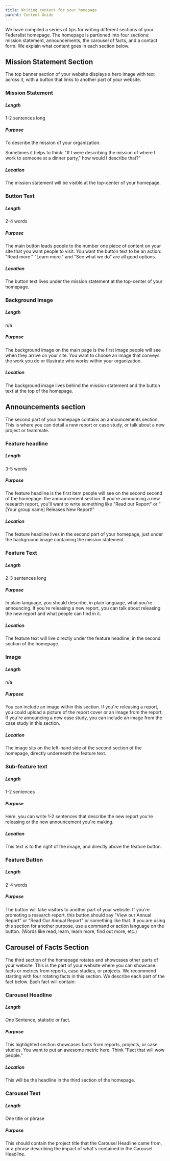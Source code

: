 ```yaml
---
title: Writing content for your homepage
parent: Content Guide
---
```


We have compiled a series of tips for writing different sections of your Federalist homepage. The homepage is partioned into four sections: mission statement, announcements, the carousel of facts, and a contact form. We explain what content goes in each section below.

## Mission Statement Section

The top banner section of your website displays a hero image with text across it, with a button that links to another part of your website.

### Mission Statement

##### Length

1-2 sentences long

##### Purpose

To describe the mission of your organization.

Sometimes it helps to think: "If I were describing the mission of where I work to someone at a dinner party," how would I describe that?"

##### Location

The mission statement will be visible at the top-center of your homepage.

### Button Text

##### Length

2-4 words

##### Purpose

The main button leads people to the number one piece of content on your site that you want people to visit. You want the button text to be an action: "Read more." "Learn more." and "See what we do" are all good options.

##### Location

The button text lives under the mission statement at the top-center of your homepage.

### Background Image

##### Length

n/a

##### Purpose

The background image on the main page is the first image people will see when they arrive on your site. You want to choose an image that conveys the work you do or illustrate who works within your organization.

##### Location

The background image lives behind the mission statement and the button text at the top of the homepage.

## Announcements section

The second part of your homepage contains an announcements section. This is where you can detail a new report or case study, or talk about a new project or teammate.

### Feature headline

##### Length

3-5 words

##### Purpose

The feature headline is the first item people will see on the second second of the homepage: the announcement section. If you're announcing a new research report, you'll want to write something like "Read our Report" or "[Your group name] Releases New Report!"

##### Location

The feature headline lives in the second part of your homepage, just under the background image containing the mission statement.

### Feature Text

##### Length

2-3 sentences long

##### Purpose

In plain language, you should describe, in plain language, what you're announcing. If you're releasing a new report, you can talk about releasing the new report and what people can find in it.

##### Location

The feature text will live directly under the feature headline, in the second section of the homepage.

### Image

##### Length

n/a

##### Purpose

You can include an image within this section. If you're releasing a report, you could upload a picture of the report cover or an image from the report. If you're announcing a new case study, you can include an image from the case study in this section.

##### Location

The image sits on the left-hand side of the second section of the homepage, directly underneath the feature text.

### Sub-feature text

##### Length

1-2 sentences

##### Purpose

Here, you can write 1-2 sentences that describe the new report you're releasing or the new announcement you're making.

##### Location

This text is to the right of the image, and directly above the feature button.

### Feature Button

##### Length

2-4 words

##### Purpose

The button will take visitors to another part of your website. If you're promoting a research report, this button should say "View our Annual Report" or "Read Our Annual Report" or something like that. If you are using this section for another purpose, use a command or action language on the button. (Words like read, learn, learn more, find out more, etc.)

## Carousel of Facts Section

The third section of the homepage rotates and showcases other parts of your website. This is the part of your website where you can showcase facts or metrics from reports, case studies, or projects. We recommend starting with four rotating facts in this section. We describe each part of the fact below. Each fact will contain:

### Carousel Headline

##### Length

One Sentence, statistic or fact.

##### Purpose

This highlighted section showcases facts from reports, projects, or case studies. You want to put an awesome metric here. Think "Fact that will wow people."

##### Location

This will be the headline in the third section of the homepage.

### Carousel Text

##### Length

One title or phrase

##### Purpose

This should contain the project title that the Carousel Headline came from, or a phrase describing the impact of what's contained in the Carousel Headline.
